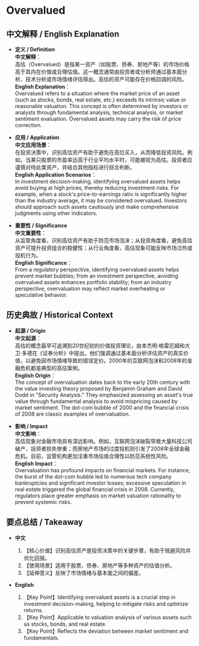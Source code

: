 # Overvalued

## 中文解释 / English Explanation

* **定义 / Definition**  
  **中文解释**：  
  高估（Overvalued）是指某一资产（如股票、债券、房地产等）的市场价格高于其内在价值或合理估值。这一概念通常由投资者或分析师通过基本面分析、技术分析或市场情绪评估得出。高估的资产可能存在价格回调的风险。  
  **English Explanation**：  
  Overvalued refers to a situation where the market price of an asset (such as stocks, bonds, real estate, etc.) exceeds its intrinsic value or reasonable valuation. This concept is often determined by investors or analysts through fundamental analysis, technical analysis, or market sentiment evaluation. Overvalued assets may carry the risk of price correction.

* **应用 / Application**  
  **中文应用场景**：  
  在投资决策中，识别高估资产有助于避免在高位买入，从而降低投资风险。例如，当某只股票的市盈率远高于行业平均水平时，可能被视为高估。投资者应谨慎对待此类资产，并结合其他指标进行综合判断。  
  **English Application Scenarios**：  
  In investment decision-making, identifying overvalued assets helps avoid buying at high prices, thereby reducing investment risks. For example, when a stock's price-to-earnings ratio is significantly higher than the industry average, it may be considered overvalued. Investors should approach such assets cautiously and make comprehensive judgments using other indicators.

* **重要性 / Significance**  
  **中文重要性**：  
  从监管角度看，识别高估资产有助于防范市场泡沫；从投资角度看，避免高估资产可提升投资组合的稳健性；从行业角度看，高估现象可能反映市场过热或投机行为。  
  **English Significance**：  
  From a regulatory perspective, identifying overvalued assets helps prevent market bubbles; from an investment perspective, avoiding overvalued assets enhances portfolio stability; from an industry perspective, overvaluation may reflect market overheating or speculative behavior.

## 历史典故 / Historical Context

* **起源 / Origin**  
  **中文起源**：  
  高估的概念最早可追溯到20世纪初的价值投资理论，由本杰明·格雷厄姆和大卫·多德在《证券分析》中提出。他们强调通过基本面分析评估资产的真实价值，以避免因市场情绪导致的错误定价。2000年的互联网泡沫和2008年的金融危机都是典型的高估案例。  
  **English Origin**：  
  The concept of overvaluation dates back to the early 20th century with the value investing theory proposed by Benjamin Graham and David Dodd in "Security Analysis." They emphasized assessing an asset's true value through fundamental analysis to avoid mispricing caused by market sentiment. The dot-com bubble of 2000 and the financial crisis of 2008 are classic examples of overvaluation.

* **影响 / Impact**  
  **中文影响**：  
  高估现象对金融市场具有深远影响。例如，互联网泡沫破裂导致大量科技公司破产，投资者损失惨重；而房地产市场的过度投机则引发了2008年全球金融危机。目前，监管机构更加注重市场估值合理性以防范系统性风险。  
  **English Impact**：  
  Overvaluation has profound impacts on financial markets. For instance, the burst of the dot-com bubble led to numerous tech company bankruptcies and significant investor losses; excessive speculation in real estate triggered the global financial crisis in 2008. Currently, regulators place greater emphasis on market valuation rationality to prevent systemic risks.

## 要点总结 / Takeaway

* **中文**  
  1. 【核心价值】识别高估资产是投资决策中的关键步骤，有助于规避风险并优化回报。
  2. 【使用场景】适用于股票、债券、房地产等多种资产的估值分析。
  3. 【延伸意义】反映了市场情绪与基本面之间的偏差。

* **English**
  1. 【Key Point】Identifying overvalued assets is a crucial step in investment decision-making, helping to mitigate risks and optimize returns.
  2. 【Key Point】Applicable to valuation analysis of various assets such as stocks, bonds, and real estate.
  3. 【Key Point】Reflects the deviation between market sentiment and fundamentals.